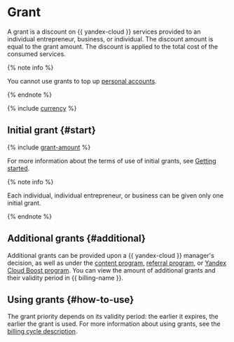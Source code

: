 # Grant

A grant is a discount on {{ yandex-cloud }} services provided to an individual entrepreneur, business, or individual. The discount amount is equal to the grant amount. The discount is applied to the total cost of the consumed services.


{% note info %}

You cannot use grants to top up [personal accounts](personal-account.md).

{% endnote %}


{% include [currency](../_includes/currency.md) %}

## Initial grant {#start}

{% include [grant-amount](../../getting-started/_includes/grant-amount.md) %}

For more information about the terms of use of initial grants, see [Getting started](../../getting-started/usage-grant.md).

{% note info %}

Each individual, individual entrepreneur, or business can be given only one initial grant.

{% endnote %}

## Additional grants {#additional}
Additional grants can be provided upon a {{ yandex-cloud }} manager's decision, as well as under the [content program](../../../content-program), [referral program](../../../referral-program), or [Yandex Cloud Boost program](../../../cloud-boost). You can view the amount of additional grants and their validity period in {{ billing-name }}.




## Using grants {#how-to-use}
The grant priority depends on its validity period: the earlier it expires, the earlier the grant is used. For more information about using grants, see the [billing cycle description](../payment/billing-cycle-individual).